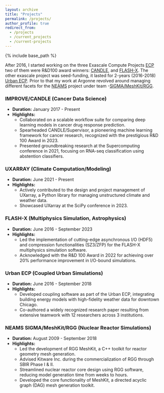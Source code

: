 ```yaml
---
layout: archive
title: "Projects"
permalink: /projects/
author_profile: true
redirect_from:
  - /projects
  - /current_projects
  - /current-projects
---
```


{% include base_path %}

After 2016, I started working on the three Exascale Compute Projects [ECP](https://www.exascaleproject.org/) two of them were R&D100 award winners: [CANDLE](https://candle.cels.anl.gov/), and [FLASH-X](https://flash-x.org/). The other exascale project was seed-funding, it lasted for 2-years (2016-2018) [Urban ECP](https://www.anl.gov/exascale/multiscale-coupled-urban-systems). Prior to that my work at Argonne revolved around managing different facets for the  [NEAMS](https://www.anl.gov/article/using-supercomputers-to-explore-nuclear-energy) project under team -[SIGMA/MeshKit/RGG](https://sigma.mcs.anl.gov/).

### IMPROVE/CANDLE (Cancer Data Science)
- **Duration:** January 2017 - Present
- **Highlights:**
  - Collaborated on a scalable workflow suite for comparing deep learning models in cancer drug response prediction.
  - Spearheaded CANDLE/Supervisor, a pioneering machine learning framework for cancer research, recognized with the prestigious R&D 100 Award in 2023.
  - Presented groundbreaking research at the Supercomputing conference in 2021, focusing on RNA-seq classification using abstention classifiers.

### UXARRAY (Climate Computation/Modeling)
- **Duration:** June 2021 - Present
- **Highlights:**
  - Actively contributed to the design and project management of UXarray, a Python library for managing unstructured climate and weather data.
  - Showcased UXarray at the SciPy conference in 2023.

### FLASH-X (Multiphysics Simulation, Astrophysics)
- **Duration:** June 2016 - September 2023
- **Highlights:**
  - Led the implementation of cutting-edge asynchronous I/O (HDF5) and compression functionalities (SZ3/ZFP) for the FLASH-X multiphysics simulation software.
  - Acknowledged with the R&D 100 Award in 2022 for achieving over 20% performance improvement in I/O-bound simulations.

### Urban ECP (Coupled Urban Simulations)
- **Duration:** June 2016 - September 2018
- **Highlights:**
  - Developed coupling software as part of the Urban ECP, integrating building energy models with high-fidelity weather data for downtown Chicago.
  - Co-authored a widely recognized research paper resulting from extensive teamwork with 12 researchers across 3 institutions.

### NEAMS SIGMA/MeshKit/RGG (Nuclear Reactor Simulations)
- **Duration:** August 2009 - September 2018
- **Highlights:**
  - Led the development of RGG MeshKit, a C++ toolkit for reactor geometry mesh generation.
  - Advised Kitware Inc. during the commercialization of RGG through SBIR Phase I & II.
  - Streamlined nuclear reactor core design using RGG software, reducing model generation time from weeks to hours.
  - Developed the core functionality of MeshKit, a directed acyclic graph (DAG) mesh generation toolkit.


<!-- 
My work focuses on managing multi-disciplinary simulation/computation for applications-oriented problems. Currently I work on several DOE-funded projects, including [FLASH-X](https://flash-x.org/), a highly composable multi-physics software system that can be used to simulate physical phenomena in several scientific domains; [CANDLE](https://ecp-candle.github.io/Candle/)/[IMPROVE](https://jdacs4c-improve.github.io/docs/), which develops Exascale deep-learning-enabled precision medicine for cancer; and [UXARRAY/SEATS](https://github.com/UXARRAY/uxarray/), which provides the geoscience community with tools that enable standard data analysis techniques to operate directly on unstructured grid data.

Over the years at Argonne I have worked on several projects, two major completed projects:

- [NEAMS](https://neams.inl.gov/) PI for [MeshKit](https://www.osti.gov/biblio/1224960), published several [papers](https://www.researchgate.net/publication/285446364_Scalable_Mesh_Generation_for_HPC_Applications)
  
- [Multiscale Coupled Urban Systems](https://www.tandfonline.com/doi/abs/10.1080/19401493.2018.1534275) - led a team of spanning 6 DOE labs. Idea: retrofit and improve urban districts with new technologies, knowledge, and tools. -->
